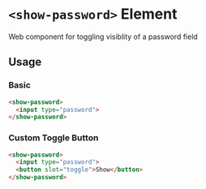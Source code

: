 # `<show-password>` Element

Web component for toggling visiblity of a password field

## Usage

### Basic

```html
<show-password>
  <input type="password">
</show-password>
```

### Custom Toggle Button

```html
<show-password>
  <input type="password">
  <button slot="toggle">Show</button>
</show-password>
```
